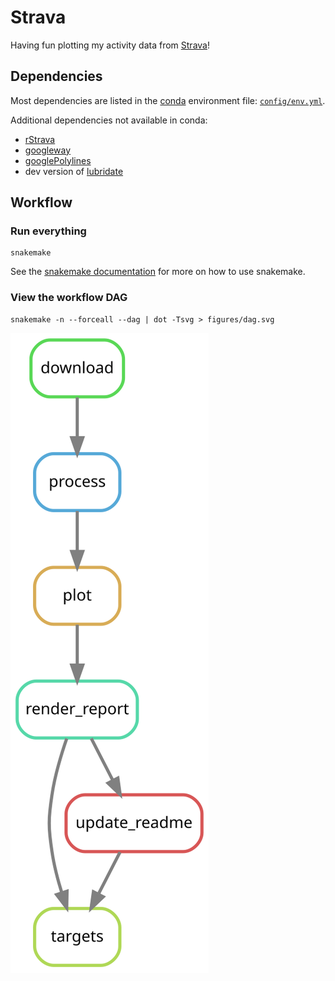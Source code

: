 # Strava

Having fun plotting my activity data from [Strava](http://bit.ly/strava-kelly)!

## Dependencies

Most dependencies are listed in the [conda](https://docs.conda.io/projects/conda/en/latest/index.html) environment file: [`config/env.yml`](config/env.yml).

Additional dependencies not available in conda:

- [rStrava](https://github.com/fawda123/rStrava)
- [googleway](https://cran.r-project.org/package=googleway)
- [googlePolylines](https://cran.r-project.org/package=googlePolylines)
- dev version of [lubridate](https://github.com/tidyverse/lubridate)

## Workflow

### Run everything
```
snakemake
```
See the [snakemake documentation](https://snakemake.readthedocs.io/en/stable/) for more on how to use snakemake.

### View the workflow DAG
```
snakemake -n --forceall --dag | dot -Tsvg > figures/dag.svg
```

![](figures/dag.svg)


